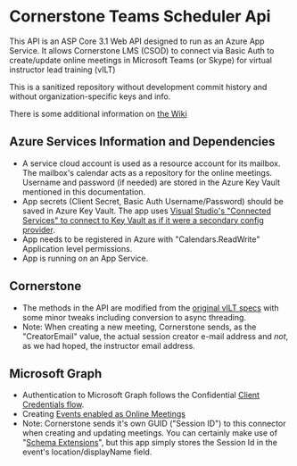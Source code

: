 # Cornerstone Teams Scheduler Api
This API is an ASP Core 3.1 Web API designed to run as an Azure App Service. 
It allows Cornerstone LMS (CSOD) to connect via Basic Auth to create/update online meetings in Microsoft Teams (or Skype) for virtual instructor lead training (vILT)

This is a sanitized repository without development commit history and without organization-specific keys and info.

There is some additional information on [the Wiki](https://github.com/UVMHealth/vILT-CSOD-Microsoft-Connector/wiki)

## Azure Services Information and Dependencies
 - A service cloud account is used as a resource account for its mailbox. The mailbox's calendar acts as a repository for the online meetings. Username and password (if needed) are stored in the Azure Key Vault mentioned in this documentation.
 - App secrets (Client Secret, Basic Auth Username/Password) should be saved in Azure Key Vault. The app uses [Visual Studio's "Connected Services" to connect to Key Vault as if it were a secondary config provider](https://docs.microsoft.com/en-us/azure/key-vault/general/vs-key-vault-add-connected-service).
 - App needs to be registered in Azure with "Calendars.ReadWrite" Application level permissions.
 - App is running on an App Service.

## Cornerstone
 - The methods in the API are modified from the [original vILT specs](https://app.swaggerhub.com/apis/csodedge/vILT-Connector/1.0.0#) with some minor tweaks including conversion to async threading.
 - Note: When creating a new meeting, Cornerstone sends, as the "CreatorEmail" value, the actual session creator e-mail address and *not*, as we had hoped, the instructor email address.

## Microsoft Graph
 - Authentication to Microsoft Graph follows the Confidential [Client Credentials flow](https://docs.microsoft.com/en-us/azure/active-directory/develop/msal-authentication-flows#client-credentials).
 - Creating [Events enabled as Online Meetings](https://docs.microsoft.com/en-us/graph/api/calendar-post-events?view=graph-rest-1.0&tabs=http#example-2-create-and-enable-an-event-as-an-online-meeting)
 - Note: Cornerstone sends it's own GUID ("Session ID") to this connector when creating and updating meetings. You can certainly make use of "[Schema Extensions](https://docs.microsoft.com/en-us/graph/extensibility-overview)", but this app simply stores the Session Id in the event's location/displayName field.

